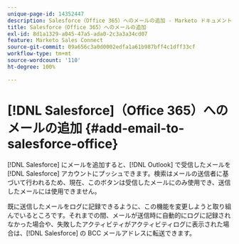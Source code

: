 ```yaml
---
unique-page-id: 14352447
description: Salesforce（Office 365）へのメールの追加 - Marketo ドキュメント - 製品ドキュメント
title: Salesforce（Office 365）へのメールの追加
exl-id: 8d1a1329-a045-47a5-ada0-2c3a3a34cd07
feature: Marketo Sales Connect
source-git-commit: 09a656c3a0d0002edfa1a61b987bff4c1dff33cf
workflow-type: tm+mt
source-wordcount: '110'
ht-degree: 100%

---
```


# [!DNL Salesforce]（Office 365）へのメールの追加 {#add-email-to-salesforce-office}

[!DNL Salesforce] にメールを追加すると、[!DNL Outlook] で受信したメールを [!DNL Salesforce] アカウントにプッシュできます。検索はメールの送信者に基づいて行われるため、現在、このボタンは受信したメールにのみ使用でき、送信したメールには使用できません。

既に送信したメールをログに記録できるように、この機能を変更しようと取り組んでいるところです。それまでの間、メールが送信時に自動的にログに記録されなかった場合や、失敗したアクティビティがアクティビティログに表示された場合は、[!DNL Salesforce] の BCC メールアドレスに転送できます。
